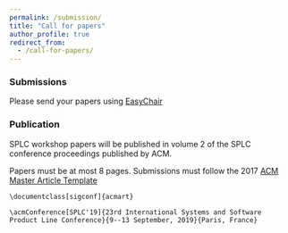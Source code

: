 ```yaml
---
permalink: /submission/
title: "Call for papers"
author_profile: true
redirect_from: 
  - /call-for-papers/
---
```


### Submissions
Please send your papers using [EasyChair](https://easychair.org/conferences/?conf=modevar2019)

### Publication
SPLC workshop papers will be published in volume 2 of the SPLC conference proceedings published by ACM.

Papers must be at most 8 pages. Submissions must follow the 2017 [ACM Master Article Template](https://www.acm.org/publications/proceedings-template)

~~~~
\documentclass[sigconf]{acmart}

\acmConference[SPLC'19]{23rd International Systems and Software Product Line Conference}{9--13 September, 2019}{Paris, France}
~~~~
